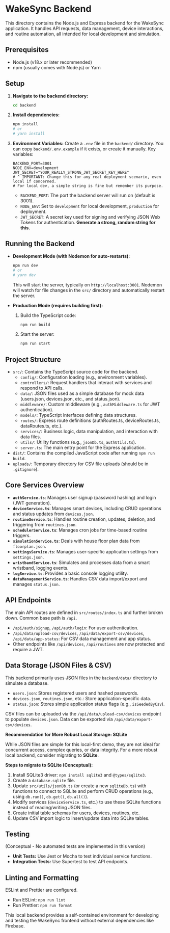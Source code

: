 
# WakeSync Backend

This directory contains the Node.js and Express backend for the WakeSync application. It handles API requests, data management, device interactions, and routine automation, all intended for local development and simulation.

## Prerequisites

- Node.js (v18.x or later recommended)
- npm (usually comes with Node.js) or Yarn

## Setup

1.  **Navigate to the backend directory:**
    ```bash
    cd backend
    ```
2.  **Install dependencies:**
    ```bash
    npm install
    # or
    # yarn install
    ```
3.  **Environment Variables:**
    Create a `.env` file in the `backend/` directory. You can copy `backend/.env.example` if it exists, or create it manually.
    Key variables:
    ```env
    BACKEND_PORT=3001
    NODE_ENV=development
    JWT_SECRET="YOUR_REALLY_STRONG_JWT_SECRET_KEY_HERE" 
    # ^ IMPORTANT: Change this for any real deployment scenario, even local if concerned.
    # For local dev, a simple string is fine but remember its purpose.
    ```
    - `BACKEND_PORT`: The port the backend server will run on (default is 3001).
    - `NODE_ENV`: Set to `development` for local development, `production` for deployment.
    - `JWT_SECRET`: A secret key used for signing and verifying JSON Web Tokens for authentication. **Generate a strong, random string for this.**

## Running the Backend

-   **Development Mode (with Nodemon for auto-restarts):**
    ```bash
    npm run dev
    # or
    # yarn dev
    ```
    This will start the server, typically on `http://localhost:3001`. Nodemon will watch for file changes in the `src/` directory and automatically restart the server.

-   **Production Mode (requires building first):**
    1.  Build the TypeScript code:
        ```bash
        npm run build
        ```
    2.  Start the server:
        ```bash
        npm run start
        ```

## Project Structure

-   `src/`: Contains the TypeScript source code for the backend.
    -   `config/`: Configuration loading (e.g., environment variables).
    -   `controllers/`: Request handlers that interact with services and respond to API calls.
    -   `data/`: JSON files used as a simple database for mock data (users.json, devices.json, etc., and status.json).
    -   `middleware/`: Custom middleware (e.g., `authMiddleware.ts` for JWT authentication).
    -   `models/`: TypeScript interfaces defining data structures.
    -   `routes/`: Express route definitions (authRoutes.ts, deviceRoutes.ts, dataRoutes.ts, etc.).
    -   `services/`: Business logic, data manipulation, and interaction with data files.
    -   `utils/`: Utility functions (e.g., `jsonDb.ts`, `authUtils.ts`).
    -   `server.ts`: The main entry point for the Express application.
-   `dist/`: Contains the compiled JavaScript code after running `npm run build`.
-   `uploads/`: Temporary directory for CSV file uploads (should be in `.gitignore`).

## Core Services Overview

-   **`authService.ts`**: Manages user signup (password hashing) and login (JWT generation).
-   **`deviceService.ts`**: Manages smart devices, including CRUD operations and status updates from `devices.json`.
-   **`routineService.ts`**: Handles routine creation, updates, deletion, and triggering from `routines.json`.
-   **`schedulerService.ts`**: Manages cron jobs for time-based routine triggers.
-   **`simulationService.ts`**: Deals with house floor plan data from `floorplan.json`.
-   **`settingsService.ts`**: Manages user-specific application settings from `settings.json`.
-   **`wristbandService.ts`**: Simulates and processes data from a smart wristband, logging events.
-   **`logService.ts`**: Provides a basic console logging utility.
-   **`dataManagementService.ts`**: Handles CSV data import/export and manages `status.json`.

## API Endpoints

The main API routes are defined in `src/routes/index.ts` and further broken down. Common base path is `/api`.
-   `/api/auth/signup`, `/api/auth/login`: For user authentication.
-   `/api/data/upload-csv/devices`, `/api/data/export-csv/devices`, `/api/data/app-status`: For CSV data management and app status.
-   Other endpoints like `/api/devices`, `/api/routines` are now protected and require a JWT.

## Data Storage (JSON Files & CSV)

This backend primarily uses JSON files in the `backend/data/` directory to simulate a database.
-   `users.json`: Stores registered users and hashed passwords.
-   `devices.json`, `routines.json`, etc.: Store application-specific data.
-   `status.json`: Stores simple application status flags (e.g., `isSeededByCsv`).

CSV files can be uploaded via the `/api/data/upload-csv/devices` endpoint to populate `devices.json`. Data can be exported via `/api/data/export-csv/devices`.

**Recommendation for More Robust Local Storage: SQLite**

While JSON files are simple for this local-first demo, they are not ideal for concurrent access, complex queries, or data integrity. For a more robust local backend, consider migrating to **SQLite**.

**Steps to migrate to SQLite (Conceptual):**
1.  Install SQLite3 driver: `npm install sqlite3` and `@types/sqlite3`.
2.  Create a `database.sqlite` file.
3.  Update `src/utils/jsonDb.ts` (or create a new `sqliteDb.ts`) with functions to connect to SQLite and perform CRUD operations (e.g., using `db.run()`, `db.get()`, `db.all()`).
4.  Modify services (`deviceService.ts`, etc.) to use these SQLite functions instead of reading/writing JSON files.
5.  Create initial table schemas for users, devices, routines, etc.
6.  Update CSV import logic to insert/update data into SQLite tables.

## Testing

(Conceptual - No automated tests are implemented in this version)
-   **Unit Tests:** Use Jest or Mocha to test individual service functions.
-   **Integration Tests:** Use Supertest to test API endpoints.

## Linting and Formatting

ESLint and Prettier are configured.
- Run ESLint: `npm run lint`
- Run Prettier: `npm run format`

This local backend provides a self-contained environment for developing and testing the WakeSync frontend without external dependencies like Firebase.
